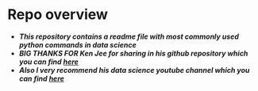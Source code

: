 # Repo overview
* ***This repository contains a readme file with most commonly used python commands in data science***
* ***BIG THANKS FOR Ken Jee for sharing in his github repository which you can find [here](https://github.com/PlayingNumbers/data_science_starter/blob/master/ds_common_functions.py)***
* ***Also I very recommend his data science youtube channel which you can find [here](https://www.youtube.com/channel/UCiT9RITQ9PW6BhXK0y2jaeg)***
